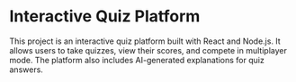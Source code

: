 # Interactive Quiz Platform

This project is an interactive quiz platform built with React and Node.js. It allows users to take quizzes, view their scores, and compete in multiplayer mode. The platform also includes AI-generated explanations for quiz answers.

